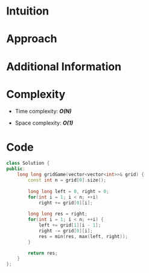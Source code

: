 # Intuition

# Approach

# Additional Information

# Complexity
- Time complexity: ***O(N)***
<!-- Add your time complexity here, e.g. $$O(n)$$ -->

- Space complexity: ***O(1)***
<!-- Add your space complexity here, e.g. $$O(n)$$ -->

# Code
```cpp
class Solution {
public:
    long long gridGame(vector<vector<int>>& grid) {
        const int n = grid[0].size();
        
        long long left = 0, right = 0;
        for(int i = 1; i < n; ++i)
            right += grid[0][i];
        
        long long res = right;  
        for(int i = 1; i < n; ++i) {
            left += grid[1][i - 1];
            right -= grid[0][i];
            res = min(res, max(left, right));
        }

        return res;
    }
};
```
